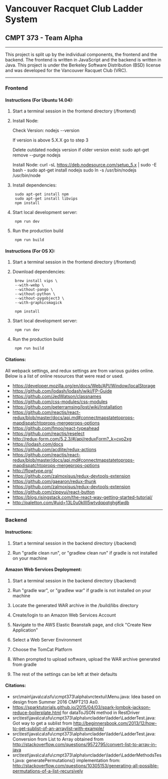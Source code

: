 # Vancouver Racquet Club Ladder System

## CMPT 373 - Team Alpha
------------------------

This project is split up by the individual components, the frontend and the backend. The frontend is written in JavaScript and the backend is written in Java. This project is under the Berkeley Software Distribution (BSD) license and was developed for the Vancouver Racquet Club (VRC).

------------
### Frontend

#### Instructions (For Ubuntu 14.04):
1) Start a terminal session in the frontend directory (<project-dir>/frontend)


2) Install Node:

	Check Version:
    	nodejs --version

	If version is above 5.X.X go to step 3

	Delete outdated nodejs version if older version exist:
    	sudo apt-get remove --purge nodejs

	Install Node:
    	curl -sL https://deb.nodesource.com/setup_5.x | sudo -E bash -
    	sudo apt-get install nodejs
    	sudo ln -s /usr/bin/nodejs /usr/bin/node


3) Install dependencies:

    	sudo apt-get install npm
    	sudo apt-get install libvips
    	npm install

4) Start local development server:

    	npm run dev


5) Run the production build

    	npm run build

#### Instructions (For OS X):
1) Start a terminal session in the frontend directory (<project-dir>/frontend)

2) Download dependencies:

    	brew install vips \
    	--with-webp \
    	--without-pango \
    	--without-python \
    	--without-pygobject3 \
    	--with-graphicsmagick

    	npm install

3) Start local development server:

    	npm run dev

4) Run the production build

    	npm run build

#### Citations:
All webpack settings, and redux settings are from various guides online. Below is a list of online resources that were read or used.
- https://developer.mozilla.org/en/docs/Web/API/Window/localStorage
- https://github.com/lodash/lodash/wiki/FP-Guide
- https://github.com/JedWatson/classnames
- https://github.com/css-modules/css-modules
- https://github.com/peterramsing/lost/wiki/Installation
- https://github.com/reactjs/react-redux/blob/master/docs/api.md#connectmapstatetoprops-mapdispatchtoprops-mergeprops-options
- https://github.com/fmoo/react-typeahead
- https://github.com/reactjs/reselect
- http://redux-form.com/5.2.3/#/api/reduxForm?_k=cvo2xg
- https://lodash.com/docs
- https://github.com/acdlite/redux-actions
- https://github.com/reactjs/react-redux/blob/master/docs/api.md#connectmapstatetoprops-mapdispatchtoprops-mergeprops-options
- http://flowtype.org/
- https://github.com/zalmoxisus/redux-devtools-extension
- https://github.com/gaearon/redux-thunk
- https://github.com/zalmoxisus/redux-devtools-extension
- https://github.com/zippyui/react-button
- https://blog.risingstack.com/the-react-way-getting-started-tutorial/
- http://paletton.com/#uid=13L0u0kllll5wtvdqpqtghgKwdb

-----------
### Backend

#### Instructions:
1) Start a terminal session in the backend directory (<project-dir>/backend)

2) Run "gradle clean run", or "gradlew clean run" if gradle is not installed on your machine

#### Amazon Web Services Deployment:
1) Start a terminal session in the backend directory (<project-dir>/backend)

2) Run "gradle war", or "gradlew war" if gradle is not installed on your machine

3) Locate the generated WAR archive in the /build/libs directory

4) Create/login to an Amazon Web Services Account

5) Navigate to the AWS Elastic Beanstalk page, and click "Create New Application"

6) Select a Web Server Environment

7) Choose the TomCat Platform

8) When prompted to upload software, upload the WAR archive generated from gradle

9) The rest of the settings can be left at their defaults

#### Citations:
- src\main\java\ca\sfu\cmpt373\alpha\vrctextui\Menu.java: Idea based on design from Summer 2016 CMPT213 As0.
- https://sparktutorials.github.io/2015/04/03/spark-lombok-jackson-reduce-boilerplate.html for dataToJSON method in RestDriver
- src\test\java\ca\sfu\cmpt373\alpha\vrcladder\ladder\LadderTest.java:  Got way to get a sublist from http://beginnersbook.com/2013/12/how-to-get-sublist-of-an-arraylist-with-example/
- src\test\java\ca\sfu\cmpt373\alpha\vrcladder\ladder\LadderTest.java:  Conversion from List to Array obtained from http://stackoverflow.com/questions/9572795/convert-list-to-array-in-java
- src\test\java\ca\sfu\cmpt373\alpha\vrcladder\ladder\LadderMethodsTest.java: generatePermutations() implementation from: http://stackoverflow.com/questions/10305153/generating-all-possible-permutations-of-a-list-recursively
